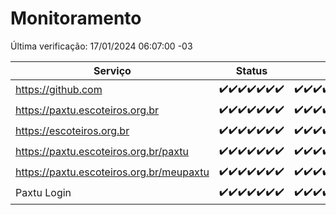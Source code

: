# Monitoramento

Última verificação: 17/01/2024 06:07:00 -03

|Serviço|Status|Últimas 24h|
|---|---|---|
|https://github.com|<span title="2024-01-10: OK=24">✔️</span><span title="2024-01-11: OK=24">✔️</span><span title="2024-01-12: OK=24">✔️</span><span title="2024-01-13: OK=24">✔️</span><span title="2024-01-14: OK=24">✔️</span><span title="2024-01-15: OK=24">✔️</span><span title="2024-01-16: OK=10">✔️</span>|<span title="16/01/2024 07:07:00 -03 : 200">✔️</span><span title="16/01/2024 08:04:00 -03 : 200">✔️</span><span title="16/01/2024 09:11:00 -03 : 200">✔️</span><span title="16/01/2024 10:09:00 -03 : 200">✔️</span><span title="16/01/2024 11:06:00 -03 : 200">✔️</span><span title="16/01/2024 12:06:00 -03 : 200">✔️</span><span title="16/01/2024 13:08:00 -03 : 200">✔️</span><span title="16/01/2024 14:05:00 -03 : 200">✔️</span><span title="16/01/2024 15:08:00 -03 : 200">✔️</span><span title="16/01/2024 16:03:00 -03 : 200">✔️</span><span title="16/01/2024 17:07:00 -03 : 200">✔️</span><span title="16/01/2024 18:05:00 -03 : 200">✔️</span><span title="16/01/2024 19:05:00 -03 : 200">✔️</span><span title="16/01/2024 20:06:00 -03 : 200">✔️</span><span title="16/01/2024 21:31:00 -03 : 200">✔️</span><span title="16/01/2024 22:50:00 -03 : 200">✔️</span><span title="16/01/2024 23:22:00 -03 : 200">✔️</span><span title="17/01/2024 00:07:00 -03 : 200">✔️</span><span title="17/01/2024 01:08:00 -03 : 200">✔️</span><span title="17/01/2024 02:06:00 -03 : 200">✔️</span><span title="17/01/2024 03:09:00 -03 : 200">✔️</span><span title="17/01/2024 04:06:00 -03 : 200">✔️</span><span title="17/01/2024 05:08:00 -03 : 200">✔️</span><span title="17/01/2024 06:07:00 -03 : 200">✔️</span>|
|https://paxtu.escoteiros.org.br|<span title="2024-01-10: OK=24">✔️</span><span title="2024-01-11: OK=24">✔️</span><span title="2024-01-12: OK=24">✔️</span><span title="2024-01-13: OK=24">✔️</span><span title="2024-01-14: OK=24">✔️</span><span title="2024-01-15: OK=24">✔️</span><span title="2024-01-16: OK=10">✔️</span>|<span title="16/01/2024 07:07:00 -03 : 200">✔️</span><span title="16/01/2024 08:04:00 -03 : 200">✔️</span><span title="16/01/2024 09:11:00 -03 : 200">✔️</span><span title="16/01/2024 10:09:00 -03 : 200">✔️</span><span title="16/01/2024 11:06:00 -03 : 200">✔️</span><span title="16/01/2024 12:06:00 -03 : 200">✔️</span><span title="16/01/2024 13:08:00 -03 : 200">✔️</span><span title="16/01/2024 14:05:00 -03 : 200">✔️</span><span title="16/01/2024 15:08:00 -03 : 200">✔️</span><span title="16/01/2024 16:03:00 -03 : 200">✔️</span><span title="16/01/2024 17:07:00 -03 : 200">✔️</span><span title="16/01/2024 18:05:00 -03 : 200">✔️</span><span title="16/01/2024 19:05:00 -03 : 200">✔️</span><span title="16/01/2024 20:06:00 -03 : 200">✔️</span><span title="16/01/2024 21:31:00 -03 : 200">✔️</span><span title="16/01/2024 22:50:00 -03 : 200">✔️</span><span title="16/01/2024 23:22:00 -03 : 200">✔️</span><span title="17/01/2024 00:07:00 -03 : 200">✔️</span><span title="17/01/2024 01:08:00 -03 : 200">✔️</span><span title="17/01/2024 02:06:00 -03 : 200">✔️</span><span title="17/01/2024 03:09:00 -03 : 200">✔️</span><span title="17/01/2024 04:06:00 -03 : 200">✔️</span><span title="17/01/2024 05:08:00 -03 : 200">✔️</span><span title="17/01/2024 06:07:00 -03 : 200">✔️</span>|
|https://escoteiros.org.br|<span title="2024-01-10: OK=24">✔️</span><span title="2024-01-11: OK=24">✔️</span><span title="2024-01-12: OK=24">✔️</span><span title="2024-01-13: OK=24">✔️</span><span title="2024-01-14: OK=24">✔️</span><span title="2024-01-15: OK=24">✔️</span><span title="2024-01-16: OK=10">✔️</span>|<span title="16/01/2024 07:07:00 -03 : 200">✔️</span><span title="16/01/2024 08:04:00 -03 : 200">✔️</span><span title="16/01/2024 09:11:00 -03 : 200">✔️</span><span title="16/01/2024 10:09:00 -03 : 200">✔️</span><span title="16/01/2024 11:06:00 -03 : 200">✔️</span><span title="16/01/2024 12:06:00 -03 : 200">✔️</span><span title="16/01/2024 13:08:00 -03 : 200">✔️</span><span title="16/01/2024 14:05:00 -03 : 200">✔️</span><span title="16/01/2024 15:08:00 -03 : 200">✔️</span><span title="16/01/2024 16:03:00 -03 : 200">✔️</span><span title="16/01/2024 17:07:00 -03 : 200">✔️</span><span title="16/01/2024 18:05:00 -03 : 200">✔️</span><span title="16/01/2024 19:05:00 -03 : 200">✔️</span><span title="16/01/2024 20:06:00 -03 : 200">✔️</span><span title="16/01/2024 21:31:00 -03 : 200">✔️</span><span title="16/01/2024 22:50:00 -03 : 200">✔️</span><span title="16/01/2024 23:22:00 -03 : 200">✔️</span><span title="17/01/2024 00:07:00 -03 : 200">✔️</span><span title="17/01/2024 01:08:00 -03 : 200">✔️</span><span title="17/01/2024 02:06:00 -03 : 200">✔️</span><span title="17/01/2024 03:09:00 -03 : 200">✔️</span><span title="17/01/2024 04:06:00 -03 : 200">✔️</span><span title="17/01/2024 05:08:00 -03 : 200">✔️</span><span title="17/01/2024 06:07:00 -03 : 200">✔️</span>|
|https://paxtu.escoteiros.org.br/paxtu|<span title="2024-01-10: OK=24">✔️</span><span title="2024-01-11: OK=24">✔️</span><span title="2024-01-12: OK=24">✔️</span><span title="2024-01-13: OK=24">✔️</span><span title="2024-01-14: OK=24">✔️</span><span title="2024-01-15: OK=24">✔️</span><span title="2024-01-16: OK=10">✔️</span>|<span title="16/01/2024 07:07:00 -03 : 200">✔️</span><span title="16/01/2024 08:04:00 -03 : 200">✔️</span><span title="16/01/2024 09:11:00 -03 : 200">✔️</span><span title="16/01/2024 10:09:00 -03 : 200">✔️</span><span title="16/01/2024 11:06:00 -03 : 200">✔️</span><span title="16/01/2024 12:06:00 -03 : 200">✔️</span><span title="16/01/2024 13:08:00 -03 : 200">✔️</span><span title="16/01/2024 14:05:00 -03 : 200">✔️</span><span title="16/01/2024 15:08:00 -03 : 200">✔️</span><span title="16/01/2024 16:03:00 -03 : 200">✔️</span><span title="16/01/2024 17:07:00 -03 : 200">✔️</span><span title="16/01/2024 18:05:00 -03 : 200">✔️</span><span title="16/01/2024 19:05:00 -03 : 200">✔️</span><span title="16/01/2024 20:06:00 -03 : 200">✔️</span><span title="16/01/2024 21:32:00 -03 : 200">✔️</span><span title="16/01/2024 22:50:00 -03 : 200">✔️</span><span title="16/01/2024 23:22:00 -03 : 200">✔️</span><span title="17/01/2024 00:07:00 -03 : 200">✔️</span><span title="17/01/2024 01:08:00 -03 : 200">✔️</span><span title="17/01/2024 02:06:00 -03 : 200">✔️</span><span title="17/01/2024 03:09:00 -03 : 200">✔️</span><span title="17/01/2024 04:06:00 -03 : 200">✔️</span><span title="17/01/2024 05:08:00 -03 : 200">✔️</span><span title="17/01/2024 06:07:00 -03 : 200">✔️</span>|
|https://paxtu.escoteiros.org.br/meupaxtu|<span title="2024-01-10: OK=24">✔️</span><span title="2024-01-11: OK=24">✔️</span><span title="2024-01-12: OK=24">✔️</span><span title="2024-01-13: OK=24">✔️</span><span title="2024-01-14: OK=24">✔️</span><span title="2024-01-15: OK=24">✔️</span><span title="2024-01-16: OK=10">✔️</span>|<span title="16/01/2024 07:07:00 -03 : 200">✔️</span><span title="16/01/2024 08:04:00 -03 : 200">✔️</span><span title="16/01/2024 09:11:00 -03 : 200">✔️</span><span title="16/01/2024 10:09:00 -03 : 200">✔️</span><span title="16/01/2024 11:06:00 -03 : 200">✔️</span><span title="16/01/2024 12:06:00 -03 : 200">✔️</span><span title="16/01/2024 13:08:00 -03 : 200">✔️</span><span title="16/01/2024 14:05:00 -03 : 200">✔️</span><span title="16/01/2024 15:08:00 -03 : 200">✔️</span><span title="16/01/2024 16:03:00 -03 : 200">✔️</span><span title="16/01/2024 17:07:00 -03 : 200">✔️</span><span title="16/01/2024 18:05:00 -03 : 200">✔️</span><span title="16/01/2024 19:05:00 -03 : 200">✔️</span><span title="16/01/2024 20:06:00 -03 : 200">✔️</span><span title="16/01/2024 21:32:00 -03 : 200">✔️</span><span title="16/01/2024 22:50:00 -03 : 200">✔️</span><span title="16/01/2024 23:22:00 -03 : 200">✔️</span><span title="17/01/2024 00:07:00 -03 : 200">✔️</span><span title="17/01/2024 01:08:00 -03 : 200">✔️</span><span title="17/01/2024 02:06:00 -03 : 200">✔️</span><span title="17/01/2024 03:09:00 -03 : 200">✔️</span><span title="17/01/2024 04:06:00 -03 : 200">✔️</span><span title="17/01/2024 05:08:00 -03 : 200">✔️</span><span title="17/01/2024 06:07:00 -03 : 200">✔️</span>|
|Paxtu Login|<span title="2024-01-10: OK=24">✔️</span><span title="2024-01-11: OK=24">✔️</span><span title="2024-01-12: OK=24">✔️</span><span title="2024-01-13: OK=24">✔️</span><span title="2024-01-14: OK=24">✔️</span><span title="2024-01-15: OK=24">✔️</span><span title="2024-01-16: OK=10">✔️</span>|<span title="16/01/2024 07:07:00 -03 : 200">✔️</span><span title="16/01/2024 08:04:00 -03 : 200">✔️</span><span title="16/01/2024 09:11:00 -03 : 200">✔️</span><span title="16/01/2024 10:09:00 -03 : 200">✔️</span><span title="16/01/2024 11:06:00 -03 : 200">✔️</span><span title="16/01/2024 12:06:00 -03 : 200">✔️</span><span title="16/01/2024 13:08:00 -03 : 200">✔️</span><span title="16/01/2024 14:05:00 -03 : 200">✔️</span><span title="16/01/2024 15:08:00 -03 : 200">✔️</span><span title="16/01/2024 16:03:00 -03 : 200">✔️</span><span title="16/01/2024 17:07:00 -03 : 200">✔️</span><span title="16/01/2024 18:05:00 -03 : 200">✔️</span><span title="16/01/2024 19:05:00 -03 : 200">✔️</span><span title="16/01/2024 20:06:00 -03 : 200">✔️</span><span title="16/01/2024 21:32:00 -03 : 200">✔️</span><span title="16/01/2024 22:50:00 -03 : 200">✔️</span><span title="16/01/2024 23:22:00 -03 : 200">✔️</span><span title="17/01/2024 00:07:00 -03 : 200">✔️</span><span title="17/01/2024 01:08:00 -03 : 200">✔️</span><span title="17/01/2024 02:06:00 -03 : 200">✔️</span><span title="17/01/2024 03:09:00 -03 : 200">✔️</span><span title="17/01/2024 04:06:00 -03 : 200">✔️</span><span title="17/01/2024 05:08:00 -03 : 200">✔️</span><span title="17/01/2024 06:07:00 -03 : 200">✔️</span>|
